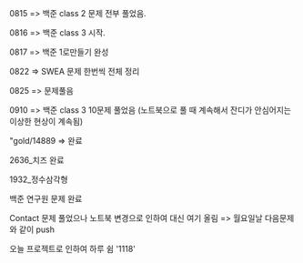 0815 => 백준 class 2 문제 전부 풀었음.

0816 => 백준 class 3 시작.

0817 => 백준 1로만들기 완성

0822 => SWEA 문제 한번씩 전체 정리

0825 => 문제풀음

0910 => 백준 class 3 10문제 풀었음 (노트북으로 풀 때 계속해서 잔디가 안심어지는 이상한 현상이 계속됨)

"gold/14889 => 완료

2636_치즈 완료

1932_정수삼각형

백준 연구원 문제 완료

Contact 문제 풀었으나 노트북 변경으로 인하여 대신 여기 올림 => 월요일날 다음문제와 같이 push 

오늘 프로젝트로 인하여 하루 쉼 '1118'

